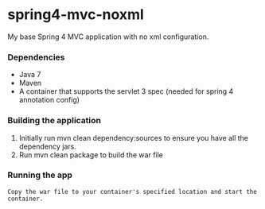 # spring4-mvc-noxml
My base Spring 4 MVC application with no xml configuration.

### Dependencies
* Java 7
* Maven
* A container that supports the servlet 3 spec (needed for spring 4 annotation config)

### Building the application

1. Initially run mvn clean dependency:sources to ensure you have all the dependency jars.
2. Run mvn clean package to build the war file

### Running the app

    Copy the war file to your container's specified location and start the container.

